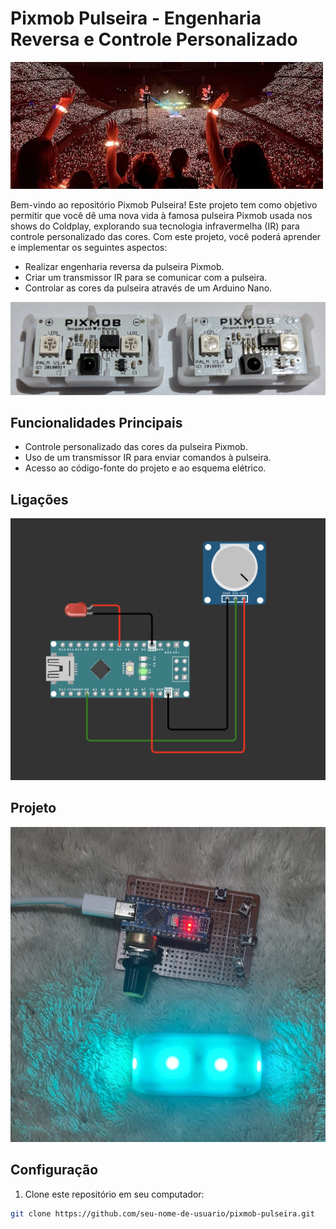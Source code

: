 # Pixmob Pulseira - Engenharia Reversa e Controle Personalizado

![Pixmob Pulseira](images/coldplay.jpg)

Bem-vindo ao repositório Pixmob Pulseira! Este projeto tem como objetivo permitir que você dê uma nova vida à famosa pulseira Pixmob usada nos shows do Coldplay, explorando sua tecnologia infravermelha (IR) para controle personalizado das cores. Com este projeto, você poderá aprender e implementar os seguintes aspectos:

- Realizar engenharia reversa da pulseira Pixmob.
- Criar um transmissor IR para se comunicar com a pulseira.
- Controlar as cores da pulseira através de um Arduino Nano.

![Pixmob Pulseira](images/pixmob.jpg)

## Funcionalidades Principais

- Controle personalizado das cores da pulseira Pixmob.
- Uso de um transmissor IR para enviar comandos à pulseira.
- Acesso ao código-fonte do projeto e ao esquema elétrico.

## Ligações

![Pixmob Pulseira](images/esquema.png)

## Projeto 
![Pixmob Pulseira](images/projeto.jpg)

## Configuração

1. Clone este repositório em seu computador:

```bash
git clone https://github.com/seu-nome-de-usuario/pixmob-pulseira.git
